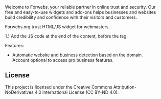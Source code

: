 Welcome to Forwebs, your reliable partner in online trust and security. Our free and easy-to-use widgets and add-ons helps businesses and websites build credibility and confidence with their visitors and customers.

Forwebs.org trust HTML/JS widget for webmasters. 

1.) Add the JS code at the end of the content, before the </body> tag:<br>
<code><script src="https://cdn.jsdelivr.net/gh/forwebsorg/forwebs-trust-widget/forwebs-widget.js"></script></code>

Features:
- Automatic website and business detection based on the domain. Account optional to access pro business features.

  
## License

This project is licensed under the Creative Commons Attribution-NoDerivatives 4.0 International License (CC BY-ND 4.0).
